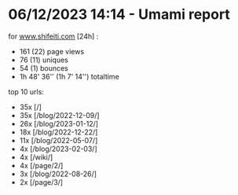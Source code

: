 # 06/12/2023 14:14 - Umami report
for www.shifeiti.com [24h] :

 - 161 (22) page views
 - 76 (11) uniques
 - 54 (1) bounces
 - 1h 48' 36'' (1h 7' 14'') totaltime


top 10 urls:
 - 35x [/]
 - 35x [/blog/2022-12-09/]
 - 26x [/blog/2023-01-12/]
 - 18x [/blog/2022-12-22/]
 - 11x [/blog/2022-05-07/]
 - 4x [/blog/2023-02-03/]
 - 4x [/wiki/]
 - 4x [/page/2/]
 - 3x [/blog/2022-08-26/]
 - 2x [/page/3/]


